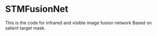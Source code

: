 # STMFusionNet
This is the code for infrared and visible image fusion network Based on salient target mask.
